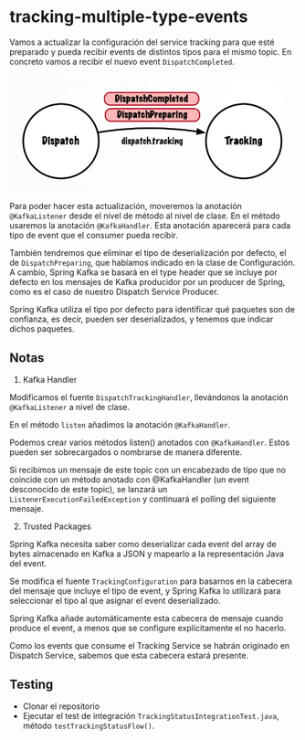 # tracking-multiple-type-events

Vamos a actualizar la configuración del service tracking para que esté preparado y pueda recibir events de distintos tipos para el mismo topic. En concreto vamos a recibir el nuevo event `DispatchCompleted`.

![alt Multiple Events from Same Topic](../images/05-Multiple-Event-Types-From-Same-Topic.png)

Para poder hacer esta actualización, moveremos la anotación `@KafkaListener` desde el nivel de método al nivel de clase. En el método usaremos la anotación `@KafkaHandler`. Esta anotación aparecerá para cada tipo de event que el consumer pueda recibir.

También tendremos que eliminar el tipo de deserialización por defecto, el de `DispatchPreparing`, que habíamos indicado en la clase de Configuración. A cambio, Spring Kafka se basará en el type header que se incluye por defecto en los mensajes de Kafka producidor por un producer de Spring, como es el caso de nuestro Dispatch Service Producer.

Spring Kafka utiliza el tipo por defecto para identificar qué paquetes son de confianza, es decir, pueden ser deserializados, y tenemos que indicar dichos paquetes.

## Notas

1. Kafka Handler

Modificamos el fuente `DispatchTrackingHandler`, llevándonos la anotación `@KafkaListener` a nivel de clase.

En el método `listen` añadimos la anotación `@KafkaHandler`.

Podemos crear varios métodos listen() anotados con `@KafkaHandler`. Estos pueden ser sobrecargados o nombrarse de manera diferente.

Si recibimos un mensaje de este topic con un encabezado de tipo que no coincide con un método anotado con @KafkaHandler (un event desconocido de este topic), se lanzará un `ListenerExecutionFailedException` y continuará el polling del siguiente mensaje.

2. Trusted Packages

Spring Kafka necesita saber como deserializar cada event del array de bytes almacenado en Kafka a JSON y mapearlo a la representación Java del event.

Se modifica el fuente `TrackingConfiguration` para basarnos en la cabecera del mensaje que incluye el tipo de event, y Spring Kafka lo utilizará para seleccionar el tipo al que asignar el event deserializado.

Spring Kafka añade automáticamente esta cabecera de mensaje cuando produce el event, a menos que se configure explícitamente el no hacerlo.

Como los events que consume el Tracking Service se habrán originado en Dispatch Service, sabemos que esta cabecera estará presente. 

## Testing

- Clonar el repositorio
- Ejecutar el test de integración `TrackingStatusIntegrationTest.java`, método `testTrackingStatusFlow()`. 